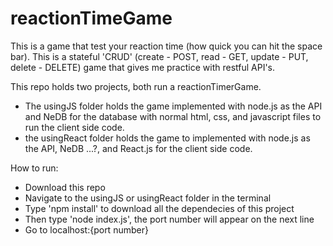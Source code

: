 # reactionTimeGame
This is a game that test your reaction time (how quick you can hit the space bar). This is a stateful 'CRUD' (create - POST, read - GET, update - PUT, delete - DELETE) game that gives me practice with restful API's.

This repo holds two projects, both run a reactionTimerGame. 
- The usingJS folder holds the game implemented with node.js as the API and NeDB for the database with normal html, css, and javascript files to run the client side code.
- the usingReact folder holds the game to implemented with node.js as the API, NeDB ...?, and React.js for the client side code.

How to run:
  - Download this repo
  - Navigate to the usingJS or usingReact folder in the terminal
  - Type 'npm install' to download all the dependecies of this project
  - Then type 'node index.js', the port number will appear on the next line
  - Go to localhost:{port number}
